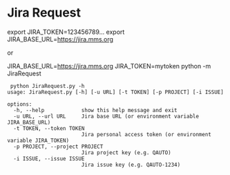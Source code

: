 # Jira Request

export JIRA_TOKEN=123456789...
export JIRA_BASE_URL=https://jira.mms.org 

or 

JIRA_BASE_URL=https://jira.mms.org JIRA_TOKEN=mytoken python -m JiraRequest



```
 python JiraRequest.py -h
usage: JiraRequest.py [-h] [-u URL] [-t TOKEN] [-p PROJECT] [-i ISSUE]

options:
  -h, --help            show this help message and exit
  -u URL, --url URL     Jira base URL (or environment variable JIRA_BASE_URL)
  -t TOKEN, --token TOKEN
                        Jira personal access token (or environment variable JIRA_TOKEN)
  -p PROJECT, --project PROJECT
                        Jira project key (e.g. QAUTO)
  -i ISSUE, --issue ISSUE
                        Jira issue key (e.g. QAUTO-1234)
```